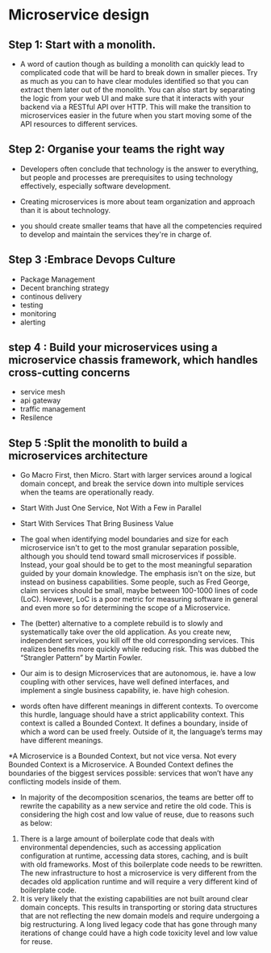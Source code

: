 # Microservice design

## Step 1: Start with a monolith. <br>

* A word of caution though as building a monolith can quickly lead to complicated code that will be hard to break down in smaller pieces. Try as much as you can to have clear modules identified so that you can extract them later out of the monolith. You can also start by separating the logic from your web UI and make sure that it interacts with your backend via a RESTful API over HTTP. This will make the transition to microservices easier in the future when you start moving some of the API resources to different services.

## Step 2: Organise your teams the right way

* Developers often conclude that technology is the answer to everything, but people and processes are prerequisites to using technology effectively, especially software development.

* Creating microservices is more about team organization and approach than it is about technology.

* you should create smaller teams that have all the competencies required to develop and maintain the services they're in charge of. 

## Step 3 :Embrace Devops Culture 

* Package Management
* Decent branching strategy
* continous delivery
* testing
* monitoring
* alerting

## step 4 : Build your microservices using a microservice chassis framework, which handles cross-cutting concerns

* service mesh
* api gateway
* traffic management
* Resilence


## Step 5 :Split the monolith to build a microservices architecture

* Go Macro First, then Micro. Start with larger services around a logical domain concept, and break the service down into multiple services when the teams are operationally ready.

* Start With Just One Service, Not With a Few in Parallel

* Start With Services That Bring Business Value

* The goal when identifying model boundaries and size for each microservice isn't to get to the most granular separation possible, although you should tend toward small microservices if possible. Instead, your goal should be to get to the most meaningful separation guided by your domain knowledge. The emphasis isn't on the size, but instead on business capabilities. 
Some people, such as Fred George, claim services should be small, maybe between 100-1000 lines of code (LoC). However, LoC is a poor metric for measuring software in general and even more so for determining the scope of a Microservice. 

* The (better) alternative to a complete rebuild is to slowly and systematically take over the old application. As you create new, independent services, you 
kill off the old corresponding services. This realizes benefits more quickly while reducing risk. This was dubbed the “Strangler Pattern” by Martin Fowler. 

* Our aim is to design Microservices that are autonomous, ie. have a low coupling with other services, have well defined interfaces, and implement a single business capability, ie. have high cohesion.

* words often have different meanings in different contexts. To overcome this hurdle, language should have a strict applicability context. This context is called a Bounded Context. It defines a boundary, inside of which a word can be used freely. Outside of it, the language’s terms may have different meanings.

*A Microservice is a Bounded Context, but not vice versa. Not every Bounded Context is a Microservice. A Bounded Context defines the boundaries of the biggest services possible: services that won’t have any conflicting models inside of them.

* In majority of the decomposition scenarios, the teams are better off to rewrite the capability as a new service and retire the old code. This is considering the high cost and low value of reuse, due to reasons such as below:
1. There is a large amount of boilerplate code that deals with environmental dependencies, such as accessing application configuration at runtime, accessing data stores, caching, and is built with old frameworks. Most of this boilerplate code needs to be rewritten. The new infrastructure to host a microservice is very different from the decades old application runtime and will require a very different kind of boilerplate code.
2. It is very likely that the existing capabilities are not built around clear domain concepts. This results in transporting or storing data structures that are not reflecting the new domain models and require undergoing a big restructuring.
A long lived legacy code that has gone through many iterations of change could have a high code toxicity level and low value for reuse.





